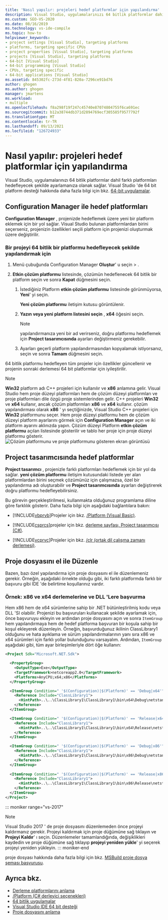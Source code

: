 ```yaml
---
title: 'Nasıl yapılır: projeleri hedef platformlar için yapılandırma'
description: Visual Studio, uygulamalarınızı 64 bitlik platformlar dahil farklı platformları hedeflemek üzere ayarlamanıza nasıl olanak sağladığını öğrenin.
ms.custom: SEO-VS-2020
ms.date: 08/16/2019
ms.technology: vs-ide-compile
ms.topic: how-to
helpviewer_keywords:
- project settings [Visual Studio], targeting platforms
- platforms, targeting specific CPUs
- project properties [Visual Studio], targeting platforms
- projects [Visual Studio], targeting platforms
- 64-bit [Visual Studio]
- 64-bit programming [Visual Studio]
- CPUs, targeting specific
- 64-bit applications [Visual Studio]
ms.assetid: 845302fc-273d-4f81-820a-7296ce91bd76
author: ghogen
ms.author: ghogen
manager: jmartens
ms.workload:
- multiple
ms.openlocfilehash: f8a298f19f247c45740e87074804755f6ca691ec
ms.sourcegitcommit: b12a38744db371d2894769ecf305585f9577792f
ms.translationtype: MT
ms.contentlocale: tr-TR
ms.lasthandoff: 09/13/2021
ms.locfileid: "126724933"
---
```

# <a name="how-to-configure-projects-to-target-platforms"></a>Nasıl yapılır: projeleri hedef platformlar için yapılandırma

Visual Studio, uygulamalarınızı 64 bitlik platformlar dahil farklı platformları hedefleyecek şekilde ayarlamanıza olanak sağlar. Visual Studio 'de 64 bit platform desteği hakkında daha fazla bilgi için bkz. [64-bit uygulamalar](/dotnet/framework/64-bit-apps).

## <a name="target-platforms-with-the-configuration-manager"></a>Configuration Manager ile hedef platformları

**Configuration Manager** , projenizde hedeflemek üzere yeni bir platform eklemek için bir yol sağlar. Visual Studio bulunan platformlardan birini seçerseniz, projenizin özellikleri seçili platform için projenizi oluşturmak üzere değiştirilir.

### <a name="to-configure-a-project-to-target-a-64-bit-platform"></a>Bir projeyi 64 bitlik bir platformu hedefleyecek şekilde yapılandırmak için

1. Menü çubuğunda Configuration Manager **Oluştur**' u seçin  >  .

2. **Etkin çözüm platformu** listesinde, çözümün hedeflenecek 64 bitlik bir platform seçin ve sonra **Kapat** düğmesini seçin.

    1. İstediğiniz Platform **etkin çözüm platformu** listesinde görünmüyorsa, **Yeni**' yi seçin.

         **Yeni çözüm platformu** iletişim kutusu görüntülenir.

    2. **Yazın veya yeni platform listesini seçin** , **x64** öğesini seçin.

        > [!NOTE]
        > yapılandırmanıza yeni bir ad verirseniz, doğru platformu hedeflemek için **Project tasarımcısında** ayarları değiştirmeniz gerekebilir.

    3. Ayarları geçerli platform yapılandırmasından kopyalamak istiyorsanız, seçin ve sonra **Tamam** düğmesini seçin.

64 bitlik platformu hedefleyen tüm projeler için özellikler güncellenir ve projenin sonraki derlemesi 64 bit platformlar için iyileştirilir.

> [!NOTE]
> **Win32** platform adı C++ projeleri için kullanılır ve **x86** anlamına gelir. Visual Studio hem proje düzeyi platformları hem de çözüm düzeyi platformları ve proje platformları dile özgü proje sistemlerinden gelir. C++ projeleri **Win32** ve **x64** kullanır, ancak çözüm platformları **x86** ve **x64** kullanır. çözüm yapılandırması olarak **x86** ' yı seçtiğinizde, Visual Studio C++ projeleri için **Win32** platformunu seçer. Hem proje düzeyi platformu hem de çözüm düzeyi platform ayarlarını görmek için **Configuration Manager** açın ve iki platform ayarını aklınızda yapın. Çözüm düzeyi Platform **etkin çözüm platformu** açılan listesinde gösterilir ve tablo her proje için proje düzeyi platformu gösterir.
> ![Çözüm platformunu ve proje platformunu gösteren ekran görüntüsü](media/project-platform-win32.png)

## <a name="target-platforms-in-the-project-designer"></a>Project tasarımcısında hedef platformlar

**Project tasarımcı** , projenizle farklı platformları hedeflemek için bir yol da sağlar. **yeni çözüm platformu** iletişim kutusundaki listede yer alan platformlardan birini seçmek çözümünüz için çalışmazsa, özel bir yapılandırma adı oluşturabilir ve **Project tasarımcısında** ayarları değiştirerek doğru platformu hedefleyebilirsiniz.

Bu görevin gerçekleştirilmesi, kullanmakta olduğunuz programlama diline göre farklılık gösterir. Daha fazla bilgi için aşağıdaki bağlantılara bakın:

- [!INCLUDE[vbprvb](../code-quality/includes/vbprvb_md.md)]Projeler için bkz. [/Platform (Visual Basic)](/dotnet/visual-basic/reference/command-line-compiler/platform).

- [!INCLUDE[csprcs](../data-tools/includes/csprcs_md.md)]projeler için bkz. [derleme sayfası, Project tasarımcısı (C#)](../ide/reference/build-page-project-designer-csharp.md).

- [!INCLUDE[vcprvc](../code-quality/includes/vcprvc_md.md)]Projeler için bkz. [/clr (ortak dil çalışma zamanı derlemesi)](/cpp/build/reference/clr-common-language-runtime-compilation).

## <a name="manually-editing-the-project-file"></a>Proje dosyasını el ile Düzenle

Bazen, bazı özel yapılandırma için proje dosyasını el ile düzenlemeniz gerekir. Örneğin, aşağıdaki örnekte olduğu gibi, iki farklı platformda farklı bir başvuru gibi IDE 'de belirtime koşullarınız vardır.

### <a name="example-referencing-x86-and-x64-assemblies-and-dlls"></a>Örnek: x86 ve x64 derlemelerine ve DLL 'Lere başvurma

Hem x86 hem de x64 sürümlerine sahip bir .NET bütünleştirilmiş kodu veya DLL 'SI olabilir. Projenizi bu başvuruları kullanacak şekilde ayarlamak için, önce başvuruyu ekleyin ve ardından proje dosyasını açın ve sonra `ItemGroup` hem yapılandırmaya hem de hedef platforma başvuran bir koşula sahip bir koşul ekleyerek düzenleyin.  Örneğin, başvurduğunuz ikilinin ClassLibrary1 olduğunu ve hata ayıklama ve sürüm yapılandırmalarının yanı sıra x86 ve x64 sürümleri için farklı yollar bulunduğunu varsayalım.  Ardından, `ItemGroup` aşağıdaki gibi, tüm ayar birleşimleriyle dört öğe kullanın:

```xml
<Project Sdk="Microsoft.NET.Sdk">

  <PropertyGroup>
    <OutputType>Exe</OutputType>
    <TargetFramework>netcoreapp2.0</TargetFramework>
    <Platforms>AnyCPU;x64;x86</Platforms>
  </PropertyGroup>

  <ItemGroup Condition=" '$(Configuration)|$(Platform)' == 'Debug|x64'">
    <Reference Include="ClassLibrary1">
      <HintPath>..\..\ClassLibrary1\ClassLibrary1\bin\x64\Debug\netstandard2.0\ClassLibrary1.dll</HintPath>
    </Reference>
  </ItemGroup>

  <ItemGroup Condition=" '$(Configuration)|$(Platform)' == 'Release|x64'">
    <Reference Include="ClassLibrary1">
      <HintPath>..\..\ClassLibrary1\ClassLibrary1\bin\x64\Release\netstandard2.0\ClassLibrary1.dll</HintPath>
    </Reference>
  </ItemGroup>

  <ItemGroup Condition=" '$(Configuration)|$(Platform)' == 'Debug|x86'">
    <Reference Include="ClassLibrary1">
      <HintPath>..\..\ClassLibrary1\ClassLibrary1\bin\x86\Debug\netstandard2.0\ClassLibrary1.dll</HintPath>
    </Reference>
  </ItemGroup>
  
  <ItemGroup Condition=" '$(Configuration)|$(Platform)' == 'Release|x86'">
    <Reference Include="ClassLibrary1">
      <HintPath>..\..\ClassLibrary1\ClassLibrary1\bin\x86\Release\netstandard2.0\ClassLibrary1.dll</HintPath>
    </Reference>
  </ItemGroup>
</Project>
```

::: moniker range="vs-2017"
> [!NOTE]
> Visual Studio 2017 ' de proje dosyasını düzenlemeden önce projeyi kaldırmanız gerekir. Projeyi kaldırmak için proje düğümüne sağ tıklayın ve **Projeyi Kaldır**' ı seçin. Düzenlemeler tamamlandığında, değişiklikleri kaydedin ve proje düğümüne sağ tıklayıp **projeyi yeniden yükle**' yi seçerek projeyi yeniden yükleyin.
::: moniker-end

proje dosyası hakkında daha fazla bilgi için bkz. [MSBuild proje dosya şeması başvurusu](../msbuild/msbuild-project-file-schema-reference.md).

## <a name="see-also"></a>Ayrıca bkz.

- [Derleme platformlarını anlama](../ide/understanding-build-platforms.md)
- [/Platform (C# derleyici seçenekleri)](/dotnet/csharp/language-reference/compiler-options/platform-compiler-option)
- [64 bitlik uygulamalar](/dotnet/framework/64-bit-apps)
- [Visual Studio IDE 64 bit desteği](../ide/visual-studio-ide-64-bit-support.md)
- [Proje dosyasını anlama](/aspnet/web-forms/overview/deployment/web-deployment-in-the-enterprise/understanding-the-project-file)
